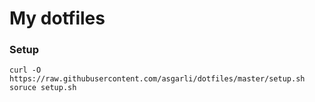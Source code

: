 # My dotfiles

### Setup

```
curl -O https://raw.githubusercontent.com/asgarli/dotfiles/master/setup.sh
soruce setup.sh
```
